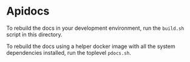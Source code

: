 # Apidocs

To rebuild the docs in your development environment, run the `build.sh` script in this directory.

To rebuild the docs using a helper docker image with all the system dependencies installed, run the toplevel `pdocs.sh`.
